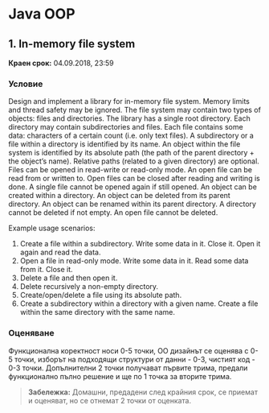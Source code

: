 # Java OOP

## 1. In-memory file system

**Краен срок:** 04.09.2018, 23:59

### Условие

Design and implement a library for in-memory file system.
Memory limits and thread safety may be ignored.
The file system may contain two types of objects: files and directories.
The library has a single root directory.
Each directory may contain subdirectories and files.
Each file contains some data: characters of a certain count (i.e. only text files).
A subdirectory or a file within a directory is identified by its name.
An object within the file system is identified by its absolute path (the path of the parent directory + the object’s name). Relative paths (related to a given directory) are optional.
Files can be opened in read-write or read-only mode. An open file can be read from or written to. Open files can be closed after reading and writing is done. A single file cannot be opened again if still opened.
An object can be created within a directory. An object can be deleted from its parent directory. An object can be renamed within its parent directory. A directory cannot be deleted if not empty. An open file cannot be deleted.

Example usage scenarios:
1. Create a file within a subdirectory. Write some data in it. Close it. Open it again and read the data.
2. Open a file in read-only mode. Write some data in it. Read some data from it. Close it.
3. Delete a file and then open it.
4. Delete recursively a non-empty directory.
5. Create/open/delete a file using its absolute path.
6. Create a subdirectory within a directory with a given name. Create a file within the same directory with the same name.

### Оценяване

Функционална коректност носи 0-5 точки, ОО дизайнът се оценява с 0-5 точки, изборът на подходящи структури от данни - 0-3, чистият код - 0-3 точки. Допълнителни 2 точки получават първите трима, предали функционално пълно решение и ще по 1 точка за вторите трима.

> **Забележка:** Домашни, предадени след крайния срок, се приемат и оценяват, но се отнемат 2 точки от оценката.
